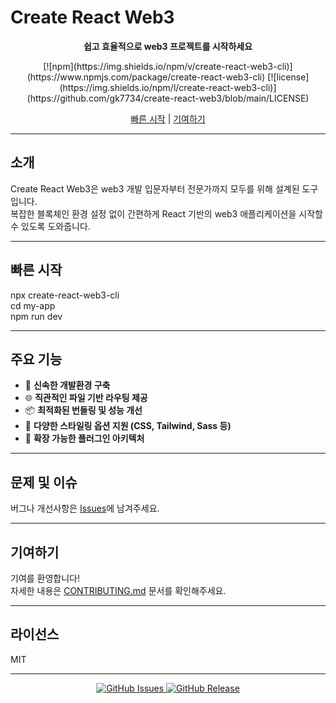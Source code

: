 <h1 align="left">Create React Web3</h1>

<p align="center">
  <b>쉽고 효율적으로 web3 프로젝트를 시작하세요</b>
</p>

<p align="center">
  [![npm](https://img.shields.io/npm/v/create-react-web3-cli)](https://www.npmjs.com/package/create-react-web3-cli)
  [![license](https://img.shields.io/npm/l/create-react-web3-cli)](https://github.com/gk7734/create-react-web3/blob/main/LICENSE)
</p>

<p align="center">
  <a href="#quick-start">빠른 시작</a>
  |
  <a href="#contributing">기여하기</a>
</p>

---

## 소개

Create React Web3은 web3 개발 입문자부터 전문가까지 모두를 위해 설계된 도구입니다.  
복잡한 블록체인 환경 설정 없이 간편하게 React 기반의 web3 애플리케이션을 시작할 수 있도록 도와줍니다.

---

## 빠른 시작

npx create-react-web3-cli  
cd my-app  
npm run dev

---

## 주요 기능

- 🚀 **신속한 개발환경 구축**
- 🌐 **직관적인 파일 기반 라우팅 제공**
- 📦 **최적화된 번들링 및 성능 개선**
- 🎨 **다양한 스타일링 옵션 지원 (CSS, Tailwind, Sass 등)**
- 🔌 **확장 가능한 플러그인 아키텍처**

---

## 문제 및 이슈

버그나 개선사항은 [Issues](https://github.com/gk7734/create-react-web3/issues)에 남겨주세요.

---

## 기여하기

기여를 환영합니다!  
자세한 내용은 [CONTRIBUTING.md](./CONTRIBUTING.md) 문서를 확인해주세요.

---

## 라이선스

MIT

---

<p align="center">
  <a href="https://github.com/gk7734/create-react-web3/issues">
    <img src="https://img.shields.io/github/issues/gk7734/create-react-web3" alt="GitHub Issues" />
  </a>
  <a href="https://github.com/gk7734/create-react-web3/releases">
    <img src="https://img.shields.io/github/release/gk7734/create-react-web3" alt="GitHub Release" />
  </a>
</p>
